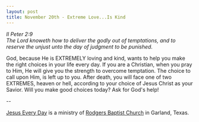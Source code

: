 ```yaml
---
layout: post
title: November 20th - Extreme Love...Is Kind
---
```


_II Peter 2:9  
The Lord knoweth how to deliver the godly out of temptations, and to
reserve the unjust unto the day of judgment to be punished._

God, because He is EXTREMELY loving and kind, wants to help you
make the right choices in your life every day. If you are a
Christian, when you pray to Him, He will give you the strength to
overcome temptation. The choice to call upon Him, is left up to you.
After death, you will face one of two EXTREMES, heaven or hell,
according to your choice of Jesus Christ as your Savior. Will you
make good choices today? Ask for God's help!

 --

<a href=http://jesuseveryday.net>Jesus Every Day</a> is a ministry of <a href=http://rodgersbaptist.net>Rodgers Baptist Church</a> in Garland, Texas.

